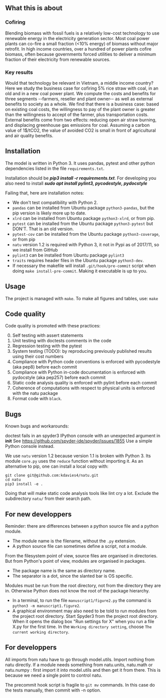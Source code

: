 ## What this is about

### Cofiring

Blending biomass with fossil fuels is a relatively low-cost technology to use renewable energy in the electricity generation sector. Most coal power plants can co-fire a small fraction (<10% energy) of biomass without major retrofit. In high income countries, over a hundred of power plants cofire biomass, often because governments forced utilities to deliver a minimum fraction of their electricity from renewable sources.

### Key results

Would that technology be relevant in Vietnam, a middle income country? Here we study the business case for cofiring 5% rice straw with coal, in an old and in a new coal power plant. We compute the costs and benefits for three segments --farmers, reseller and plant owner-- as well as external benefits to society as a whole. We find that there is a business case: based on existing coal costs, the willingness to pay of the plant owner is greater than the willingness to accept of the farmer, plus transportation costs. External benefits come from two effects: reducing open air straw burning, and displacing greenhouse gas emissions for coal. Assuming a carbon value of 1$/tCO2, the value of avoided CO2 is small in front of agricultural and air quality benefits.


## Installation

The model is written in  Python 3.
It uses pandas, pytest and other python dependencies listed in the file `requirements.txt`.

Installation should be   ***pip3 install -r requirements.txt***.
For developing you also need to install ***sudo apt install pylint3, pycodestyle, pydocstyle***

Failing that, here are installation notes:
+ We don't test compatibility with Python 2.
+ `pandas` can be installed from Ubuntu package `python3-pandas`, but the pip version is likely more up to date.
+  `xlrd` can be installed from Ubuntu package  `python3-xlrd`, or from pip.
+ `pytest` can be installed from the Ubuntu package `python3-pytest` but DON'T. That is an old version.
+ `pytest-cov` can be installed from the Ubuntu package `python3-coverage`, or from pip
+ `natu` version 1.2 is required with Python 3, it not in Pypi as of 2017/11, so we install from GitHub
+ `pylint3` can be installed from Ubuntu package  `pylint3`
+ `traits` requires header files in the Ubuntu package  `python3-dev`.
+ If necessary the makefile will install  `.git/hook/pre-commit`  script when doing `make install-pre-commit`. Making it executable is up to you.

## Usage

The project is managed with `make`. To make all figures and tables, use:
```make```

## Code quality

Code quality is promoted with these practices:

0. Self testing with  assert  statements
1. Unit testing with  doctests  comments in the code
2. Regression testing with the  pytest
3. System testing (TODO): by reproducing previously published results using their cost numbers
4. Compliance with Python code conventions is enforced with  pycodestyle  (aka pep8) before each commit
5. Compliance with Python in-code documentation is enforced with  pydocstyle  (aka pep257) before each commit
6. Static code analysis quality is enforced with  pylint  before each commit
7. Coherence of computations with respect to physical units is enforced with the  natu  package
8. Format code with `black`.

## Bugs
Known bugs and workarounds:

doctest fails in an spyder3 IPython console with an unexpected argument in __init__
See https://github.com/spyder-ide/spyder/issues/1855
Use a simple Python console instead.

We use `natu` version 1.2 because version 1.1 is broken with Python 3. Its module  `core.py` uses the `reduce` function without importing it. As an alternative to pip, one can install a local copy with:
```
git clone git@github.com:kdavies4/natu.git
cd natu
pip3 install -e .
```
Doing that will make static code analysis tools like lint cry a lot. Exclude the subdirectory `natu/` from their search path.


## For new developpers

Reminder: there are differences between a python source file and a python module.

+ The module name is the filename, without the `.py` extension.
+ A python source file can sometimes define a script, not a module.

From the filesystem point of view, source files are organised in directories. But from Python's point of view, modules are organised in packages.

+ The package name is the same as directory name.
+ The separator is a dot, since the slanted bar is OS specific.

Modules must be run from the root directory, not from the directory they are in. Otherwise Python does not know the root of the package hierarchy.

+ In a terminal, to run the file `manuscript1/figure2.py` the command is `python3 -m manuscript1.figure2`. 
+ A graphical environment may also need to be told to run modules from the project root directory. Start Spyder3 from the project root directory. When it opens the dialog box "Run settings for X" when you run a file X.py for the first time. In the `Working directory setting`, choose `The current working directory`. 

## For developpers

All imports from natu have to go through model.utils. Import nothing from natu directly.
If a module needs something from natu.units, natu.math or natu.numpy : first import it into model.utils and then get it from there.
This is because we need a single point to control natu.

The precommit hook script is fragile to `git mv` commands. In this case do the tests manually, then commit with -n option.
